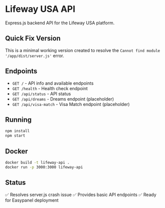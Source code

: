 # Lifeway USA API

Express.js backend API for the Lifeway USA platform.

## Quick Fix Version

This is a minimal working version created to resolve the `Cannot find module '/app/dist/server.js'` error.

## Endpoints

- `GET /` - API info and available endpoints
- `GET /health` - Health check endpoint
- `GET /api/status` - API status
- `GET /api/dreams` - Dreams endpoint (placeholder)
- `GET /api/visa-match` - Visa Match endpoint (placeholder)

## Running

```bash
npm install
npm start
```

## Docker

```bash
docker build -t lifeway-api .
docker run -p 3000:3000 lifeway-api
```

## Status

✅ Resolves server.js crash issue
✅ Provides basic API endpoints
✅ Ready for Easypanel deployment
